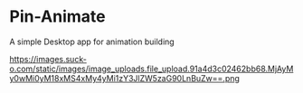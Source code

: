 # Pin-Animate
A simple Desktop app for animation building

https://images.suck-o.com/static/images/image_uploads.file_upload.91a4d3c02462bb68.MjAyMy0wMi0yM18xMS4xMy4yMi1zY3JlZW5zaG90LnBuZw==.png
